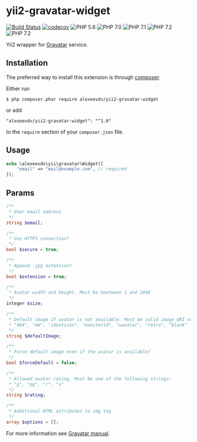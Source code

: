 yii2-gravatar-widget
====================

[![Build Status](https://travis-ci.com/alexeevdv/yii2-gravatar-widget.svg?branch=master)](https://travis-ci.com/alexeevdv/yii2-gravatar-widget) 
[![codecov](https://codecov.io/gh/alexeevdv/yii2-gravatar-widget/branch/master/graph/badge.svg)](https://codecov.io/gh/alexeevdv/yii2-gravatar-widget)
![PHP 5.6](https://img.shields.io/badge/PHP-5.6-green.svg) 
![PHP 7.0](https://img.shields.io/badge/PHP-7.0-green.svg) 
![PHP 7.1](https://img.shields.io/badge/PHP-7.1-green.svg) 
![PHP 7.2](https://img.shields.io/badge/PHP-7.2-green.svg)
![PHP 7.2](https://img.shields.io/badge/PHP-7.3-green.svg)

Yii2 wrapper for [Gravatar](https://gravatar.com) service.

## Installation

The preferred way to install this extension is through [composer](http://getcomposer.org/download/).

Either run

```
$ php composer.phar require alexeevdv/yii2-gravatar-widget
```

or add

```
"alexeevdv/yii2-gravatar-widget": "^1.0"
```

to the ```require``` section of your `composer.json` file.

## Usage

```php
echo \alexeevdv\yii\gravatar\Widget([
    "email" => "mail@example.com", // required
]);
```

## Params

```php
/**
 * User email address
 */
string $email;

/**
 * Use HTTPS connection?
 */
bool $secure = true;

/**
 * Append .jpg extension?
 */
bool $extension = true;

/**
 * Avatar width and height. Must be beetween 1 and 2048
 */
integer $size;

/**
 * Default image if avatar is not available. Must be valid image URI or one of the following strings:
 * "404", "mm", "identicon", "monsterid", "wavatar", "retro", "blank"
 */
string $defaultImage;

/**
 * Force default image even if the avatar is available?
 */
bool $forceDefault = false;

/**
 * Allowed avatar rating. Must be one of the following strings:
 * "g", "pg", "r", "x"
 */
string $rating;

/**
 * Additional HTML attributes to img tag
 */
array $options = [];

```

For more information see [Gravatar manual](https://ru.gravatar.com/site/implement/).
